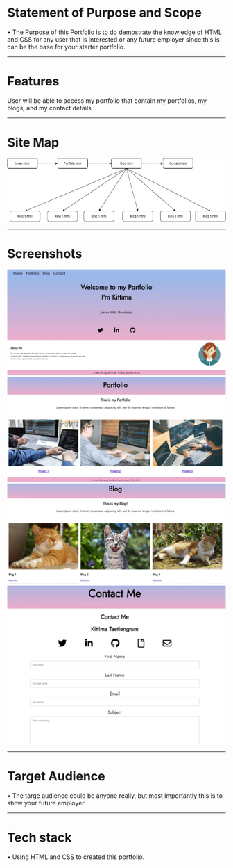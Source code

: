 <h1>Statement of Purpose and Scope</h1>
• The Purpose of this Portfolio is to do demostrate the knowledge of HTML and CSS for any user that is interested or any future employer since this is can be the base for your starter portfolio. 

-----------------------------------------------------------------------------------

<h1>Features</h1>
User will be able to access my portfolio that contain my portfolios, my blogs, and my contact details

-----------------------------------------------------------------------------------

<h1>Site Map</h1>
<img src="img/site-map.jpg">

-----------------------------------------------------------------------------------

<h1>Screenshots</h1>
<img src="img/index.jpg"><br>
<img src="img/portfolio.jpg"><br>
<img src="img/blog.jpg"><br>
<img src="img/contactme.jpg">

-----------------------------------------------------------------------------------

<h1>Target Audience</h1>
• The targe audience could be anyone really, but most importantly this is to show your future employer.

-----------------------------------------------------------------------------------

<h1>Tech stack</h1>
• Using HTML and CSS to created this portfolio.

